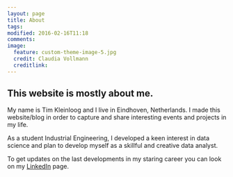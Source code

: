 ```yaml
---
layout: page
title: About
tags:
modified: 2016-02-16T11:18
comments:
image:
  feature: custom-theme-image-5.jpg
  credit: Claudia Vollmann
  creditlink:
---
```


## This website is mostly about me.

My name is Tim Kleinloog and I live in Eindhoven, Netherlands. I made this website/blog in order to capture and share interesting events and projects in my life.

As a student Industrial Engineering, I developed a keen interest in data science and plan to develop myself as a skillful and creative data analyst.

To get updates on the last developments in my staring career you can look on my [LinkedIn](http://www.linkedin.com/in/timkleinloog) page.
